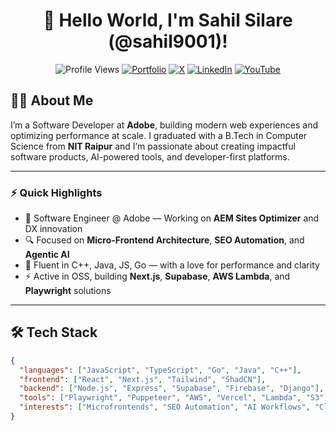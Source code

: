 <div align="center">

# 🚀 Hello World, I'm Sahil Silare (@sahil9001)!
![Profile Views](https://komarev.com/ghpvc/?username=sahil9001&color=green)
[![Portfolio](https://img.shields.io/badge/portfolio-gray?style=flat&logo=github&logoColor=white)](http://sahil9001.github.io)
[![X](https://img.shields.io/badge/sahilsilare-%231DA1F2.svg?style=flat&logo=X&logoColor=white)](https://twitter.com/sahilsilare)
[![LinkedIn](https://img.shields.io/badge/sahilsilare-%230077B5.svg?style=flat&logo=linkedin&logoColor=white)](https://www.linkedin.com/in/sahil-silare/)
[![YouTube](https://img.shields.io/badge/@CodeArchitectAdobe-ffffff?style=flat&logo=youtube&logoColor=red)](https://www.youtube.com/@CodeArchitectAdobe)

</div>

## 👨‍💻 About Me

I’m a Software Developer at **Adobe**, building modern web experiences and optimizing performance at scale. I graduated with a B.Tech in Computer Science from **NIT Raipur** and I’m passionate about creating impactful software products, AI-powered tools, and developer-first platforms.

---

### ⚡ Quick Highlights

- 🏢 Software Engineer @ Adobe — Working on **AEM Sites Optimizer** and DX innovation
- 🔍 Focused on **Micro-Frontend Architecture**, **SEO Automation**, and **Agentic AI**
- 💬 Fluent in C++, Java, JS, Go — with a love for performance and clarity
- ⚡ Active in OSS, building **Next.js**, **Supabase**, **AWS Lambda**, and **Playwright** solutions

---

## 🛠 Tech Stack

```json
{
  "languages": ["JavaScript", "TypeScript", "Go", "Java", "C++"],
  "frontend": ["React", "Next.js", "Tailwind", "ShadCN"],
  "backend": ["Node.js", "Express", "Supabase", "Firebase", "Django"],
  "tools": ["Playwright", "Puppeteer", "AWS", "Vercel", "Lambda", "S3"],
  "interests": ["Microfrontends", "SEO Automation", "AI Workflows", "Cloud Architectures"]
}
